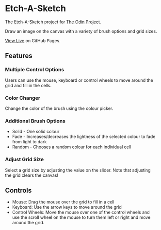# Etch-A-Sketch
The Etch-A-Sketch project for [The Odin Project](https://www.theodinproject.com/).

Draw an image on the canvas with a variety of brush options and grid sizes.

[View Live](https://sullivown.github.io/etch-a-sketch/) on GitHub Pages.

## Features
### Multiple Control Options
Users can use the mouse, keyboard or control wheels to move around the grid and fill in the cells.

### Color Changer
Change the color of the brush using the colour picker.

### Additional Brush Options
* Solid - One solid colour
* Fade - Increases/decreases the lightness of the selected colour to fade from light to dark
* Random - Chooses a random colour for each individual cell

### Adjust Grid Size
Select a grid size by adjusting the value on the slider. Note that adjusting the grid clears the canvas!

## Controls

* Mouse: Drag the mouse over the grid to fill in a cell
* Keyboard: Use the arrow keys to move around the grid
* Control Wheels: Move the mouse over one of the control wheels and use the scroll wheel on the mouse to turn them left or right and move around the grid.
